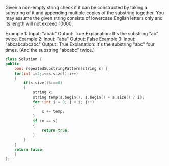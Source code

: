 Given a non-empty string check if it can be constructed by taking a substring of it and appending multiple copies of the substring together. You may assume the given string consists of lowercase English letters only and its length will not exceed 10000.
 
Example 1:
Input: "abab"
Output: True
Explanation: It's the substring "ab" twice.
Example 2:
Input: "aba"
Output: False
Example 3:
Input: "abcabcabcabc"
Output: True
Explanation: It's the substring "abc" four times. (And the substring "abcabc" twice.)
```c++
class Solution {
public:
    bool repeatedSubstringPattern(string s) {
	for(int i=2;i<=s.size();i++)
	{
		if(s.size()%i==0)
		{
			string x;
			string temp(s.begin(), s.begin() + s.size() / i);
			for (int j = 0; j < i; j++)
			{
				x += temp;
			}
			if (x == s)
			{
				return true;
			}
		}
	}
	return false;
    }
};
```
